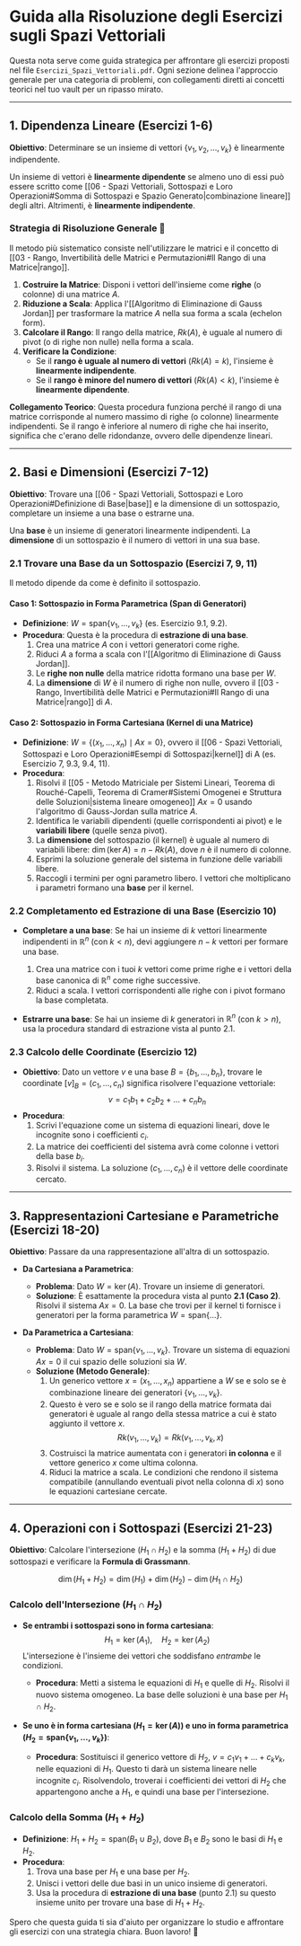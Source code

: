 # Guida alla Risoluzione degli Esercizi sugli Spazi Vettoriali

Questa nota serve come guida strategica per affrontare gli esercizi proposti nel file `Esercizi_Spazi_Vettoriali.pdf`. Ogni sezione delinea l'approccio generale per una categoria di problemi, con collegamenti diretti ai concetti teorici nel tuo vault per un ripasso mirato.

---

## 1. Dipendenza Lineare (Esercizi 1-6)

**Obiettivo**: Determinare se un insieme di vettori $\{v_1, v_2, \dots, v_k\}$ è linearmente indipendente.

Un insieme di vettori è **linearmente dipendente** se almeno uno di essi può essere scritto come [[06 - Spazi Vettoriali, Sottospazi e Loro Operazioni#Somma di Sottospazi e Spazio Generato|combinazione lineare]] degli altri. Altrimenti, è **linearmente indipendente**.

### Strategia di Risoluzione Generale 🧠

Il metodo più sistematico consiste nell'utilizzare le matrici e il concetto di [[03 - Rango, Invertibilità delle Matrici e Permutazioni#Il Rango di una Matrice|rango]].

1.  **Costruire la Matrice**: Disponi i vettori dell'insieme come **righe** (o colonne) di una matrice $A$.
2.  **Riduzione a Scala**: Applica l'[[Algoritmo di Eliminazione di Gauss Jordan]] per trasformare la matrice $A$ nella sua forma a scala (echelon form).
3.  **Calcolare il Rango**: Il rango della matrice, $Rk(A)$, è uguale al numero di pivot (o di righe non nulle) nella forma a scala.
4.  **Verificare la Condizione**:
    * Se il **rango è uguale al numero di vettori** ($Rk(A) = k$), l'insieme è **linearmente indipendente**.
    * Se il **rango è minore del numero di vettori** ($Rk(A) < k$), l'insieme è **linearmente dipendente**.

**Collegamento Teorico**: Questa procedura funziona perché il rango di una matrice corrisponde al numero massimo di righe (o colonne) linearmente indipendenti. Se il rango è inferiore al numero di righe che hai inserito, significa che c'erano delle ridondanze, ovvero delle dipendenze lineari.

---

## 2. Basi e Dimensioni (Esercizi 7-12)

**Obiettivo**: Trovare una [[06 - Spazi Vettoriali, Sottospazi e Loro Operazioni#Definizione di Base|base]] e la dimensione di un sottospazio, completare un insieme a una base o estrarne una.

Una **base** è un insieme di generatori linearmente indipendenti. La **dimensione** di un sottospazio è il numero di vettori in una sua base.

### 2.1 Trovare una Base da un Sottospazio (Esercizi 7, 9, 11)

Il metodo dipende da come è definito il sottospazio.

#### Caso 1: Sottospazio in Forma Parametrica (Span di Generatori)
* **Definizione**: $W = \text{span}\{v_1, \dots, v_k\}$ (es. Esercizio 9.1, 9.2).
* **Procedura**: Questa è la procedura di **estrazione di una base**.
    1.  Crea una matrice $A$ con i vettori generatori come righe.
    2.  Riduci $A$ a forma a scala con l'[[Algoritmo di Eliminazione di Gauss Jordan]].
    3.  Le **righe non nulle** della matrice ridotta formano una base per $W$.
    4.  La **dimensione** di $W$ è il numero di righe non nulle, ovvero il [[03 - Rango, Invertibilità delle Matrici e Permutazioni#Il Rango di una Matrice|rango]] di $A$.

#### Caso 2: Sottospazio in Forma Cartesiana (Kernel di una Matrice)
* **Definizione**: $W = \{(x_1, \dots, x_n) \mid Ax=0\}$, ovvero il [[06 - Spazi Vettoriali, Sottospazi e Loro Operazioni#Esempi di Sottospazi|kernel]] di A (es. Esercizio 7, 9.3, 9.4, 11).
* **Procedura**:
    1.  Risolvi il [[05 - Metodo Matriciale per Sistemi Lineari, Teorema di Rouché-Capelli, Teorema di Cramer#Sistemi Omogenei e Struttura delle Soluzioni|sistema lineare omogeneo]] $Ax=0$ usando l'algoritmo di Gauss-Jordan sulla matrice $A$.
    2.  Identifica le variabili dipendenti (quelle corrispondenti ai pivot) e le **variabili libere** (quelle senza pivot).
    3.  La **dimensione** del sottospazio (il kernel) è uguale al numero di variabili libere: $\dim(\ker A) = n - Rk(A)$, dove $n$ è il numero di colonne.
    4.  Esprimi la soluzione generale del sistema in funzione delle variabili libere.
    5.  Raccogli i termini per ogni parametro libero. I vettori che moltiplicano i parametri formano una **base** per il kernel.

### 2.2 Completamento ed Estrazione di una Base (Esercizio 10)

* **Completare a una base**: Se hai un insieme di $k$ vettori linearmente indipendenti in $\mathbb{R}^n$ (con $k<n$), devi aggiungere $n-k$ vettori per formare una base.
    1.  Crea una matrice con i tuoi $k$ vettori come prime righe e i vettori della base canonica di $\mathbb{R}^n$ come righe successive.
    2.  Riduci a scala. I vettori corrispondenti alle righe con i pivot formano la base completata.

* **Estrarre una base**: Se hai un insieme di $k$ generatori in $\mathbb{R}^n$ (con $k>n$), usa la procedura standard di estrazione vista al punto 2.1.

### 2.3 Calcolo delle Coordinate (Esercizio 12)

* **Obiettivo**: Dato un vettore $v$ e una base $B = \{b_1, \dots, b_n\}$, trovare le coordinate $[v]_B = (c_1, \dots, c_n)$ significa risolvere l'equazione vettoriale:
    $$v = c_1 b_1 + c_2 b_2 + \dots + c_n b_n$$
* **Procedura**:
    1.  Scrivi l'equazione come un sistema di equazioni lineari, dove le incognite sono i coefficienti $c_i$.
    2.  La matrice dei coefficienti del sistema avrà come colonne i vettori della base $b_i$.
    3.  Risolvi il sistema. La soluzione $(c_1, \dots, c_n)$ è il vettore delle coordinate cercato.

---

## 3. Rappresentazioni Cartesiane e Parametriche (Esercizi 18-20)

**Obiettivo**: Passare da una rappresentazione all'altra di un sottospazio.

* **Da Cartesiana a Parametrica**:
    * **Problema**: Dato $W = \ker(A)$. Trovare un insieme di generatori.
    * **Soluzione**: È esattamente la procedura vista al punto **2.1 (Caso 2)**. Risolvi il sistema $Ax=0$. La base che trovi per il kernel ti fornisce i generatori per la forma parametrica $W = \text{span}\{\dots\}$.

* **Da Parametrica a Cartesiana**:
    * **Problema**: Dato $W = \text{span}\{v_1, \dots, v_k\}$. Trovare un sistema di equazioni $Ax=0$ il cui spazio delle soluzioni sia $W$.
    * **Soluzione (Metodo Generale)**:
        1.  Un generico vettore $x = (x_1, \dots, x_n)$ appartiene a $W$ se e solo se è combinazione lineare dei generatori $\{v_1, \dots, v_k\}$.
        2.  Questo è vero se e solo se il rango della matrice formata dai generatori è uguale al rango della stessa matrice a cui è stato aggiunto il vettore $x$.
            $$Rk(v_1, \dots, v_k) = Rk(v_1, \dots, v_k, x)$$
        3.  Costruisci la matrice aumentata con i generatori **in colonna** e il vettore generico $x$ come ultima colonna.
        4.  Riduci la matrice a scala. Le condizioni che rendono il sistema compatibile (annullando eventuali pivot nella colonna di $x$) sono le equazioni cartesiane cercate.

---

## 4. Operazioni con i Sottospazi (Esercizi 21-23)

**Obiettivo**: Calcolare l'intersezione ($H_1 \cap H_2$) e la somma ($H_1 + H_2$) di due sottospazi e verificare la **Formula di Grassmann**.

$$\dim(H_1 + H_2) = \dim(H_1) + \dim(H_2) - \dim(H_1 \cap H_2)$$

### Calcolo dell'Intersezione ($H_1 \cap H_2$)

* **Se entrambi i sottospazi sono in forma cartesiana**:
    $$H_1 = \ker(A_1), \quad H_2 = \ker(A_2)$$
    L'intersezione è l'insieme dei vettori che soddisfano *entrambe* le condizioni.
    * **Procedura**: Metti a sistema le equazioni di $H_1$ e quelle di $H_2$. Risolvi il nuovo sistema omogeneo. La base delle soluzioni è una base per $H_1 \cap H_2$.

* **Se uno è in forma cartesiana ($H_1 = \ker(A)$) e uno in forma parametrica ($H_2 = \text{span}\{v_1, \dots, v_k\}$)**:
    * **Procedura**: Sostituisci il generico vettore di $H_2$, $v = c_1 v_1 + \dots + c_k v_k$, nelle equazioni di $H_1$. Questo ti darà un sistema lineare nelle incognite $c_i$. Risolvendolo, troverai i coefficienti dei vettori di $H_2$ che appartengono anche a $H_1$, e quindi una base per l'intersezione.

### Calcolo della Somma ($H_1 + H_2$)

* **Definizione**: $H_1 + H_2 = \text{span}(B_1 \cup B_2)$, dove $B_1$ e $B_2$ sono le basi di $H_1$ e $H_2$.
* **Procedura**:
    1.  Trova una base per $H_1$ e una base per $H_2$.
    2.  Unisci i vettori delle due basi in un unico insieme di generatori.
    3.  Usa la procedura di **estrazione di una base** (punto 2.1) su questo insieme unito per trovare una base di $H_1 + H_2$.

Spero che questa guida ti sia d'aiuto per organizzare lo studio e affrontare gli esercizi con una strategia chiara. Buon lavoro! 💪